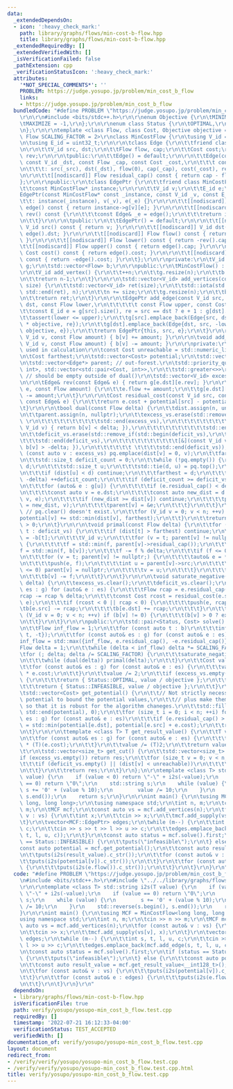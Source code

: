 ```yaml
---
data:
  _extendedDependsOn:
  - icon: ':heavy_check_mark:'
    path: library/graphs/flows/min-cost-b-flow.hpp
    title: library/graphs/flows/min-cost-b-flow.hpp
  _extendedRequiredBy: []
  _extendedVerifiedWith: []
  _isVerificationFailed: false
  _pathExtension: cpp
  _verificationStatusIcon: ':heavy_check_mark:'
  attributes:
    '*NOT_SPECIAL_COMMENTS*': ''
    PROBLEM: https://judge.yosupo.jp/problem/min_cost_b_flow
    links:
    - https://judge.yosupo.jp/problem/min_cost_b_flow
  bundledCode: "#define PROBLEM \"https://judge.yosupo.jp/problem/min_cost_b_flow\"\
    \r\n\r\n#include <bits/stdc++.h>\r\n\r\nenum Objective {\r\n\tMINIMIZE = 1,\r\n\
    \tMAXIMIZE = -1,\r\n};\r\n\r\nenum class Status {\r\n\tOPTIMAL,\r\n\tINFEASIBLE,\r\
    \n};\r\n\r\ntemplate <class Flow, class Cost, Objective objective = Objective::MINIMIZE,\
    \ Flow SCALING_FACTOR = 2>\r\nclass MinCostFlow {\r\n\tusing V_id = uint32_t;\r\
    \n\tusing E_id = uint32_t;\r\n\r\n\tclass Edge {\r\n\t\tfriend class MinCostFlow;\r\
    \n\r\n\t\tV_id src, dst;\r\n\t\tFlow flow, cap;\r\n\t\tCost cost;\r\n\t\tE_id\
    \ rev;\r\n\r\n\tpublic:\r\n\t\tEdge() = default;\r\n\r\n\t\tEdge(const V_id _src,\
    \ const V_id _dst, const Flow _cap, const Cost _cost,\r\n\t\t\t const E_id _rev)\r\
    \n\t\t\t: src(_src), dst(_dst), flow(0), cap(_cap), cost(_cost), rev(_rev) {}\r\
    \n\r\n\t\t[[nodiscard]] Flow residual_cap() const { return cap - flow; }\r\n\t\
    };\r\n\r\npublic:\r\n\tclass EdgePtr {\r\n\t\tfriend class MinCostFlow;\r\n\r\n\
    \t\tconst MinCostFlow* instance;\r\n\r\n\t\tV_id v;\r\n\t\tE_id e;\r\n\r\n\t\t\
    EdgePtr(const MinCostFlow* const _instance, const V_id _v, const E_id _e)\r\n\t\
    \t\t: instance(_instance), v(_v), e(_e) {}\r\n\r\n\t\t[[nodiscard]] const Edge&\
    \ edge() const { return instance->g[v][e]; }\r\n\r\n\t\t[[nodiscard]] const Edge&\
    \ rev() const {\r\n\t\t\tconst Edge& _e = edge();\r\n\t\t\treturn instance->g[_e.dst][_e.rev];\r\
    \n\t\t}\r\n\r\n\tpublic:\r\n\t\tEdgePtr() = default;\r\n\r\n\t\t[[nodiscard]]\
    \ V_id src() const { return v; }\r\n\r\n\t\t[[nodiscard]] V_id dst() const { return\
    \ edge().dst; }\r\n\r\n\t\t[[nodiscard]] Flow flow() const { return edge().flow;\
    \ }\r\n\r\n\t\t[[nodiscard]] Flow lower() const { return -rev().cap; }\r\n\r\n\
    \t\t[[nodiscard]] Flow upper() const { return edge().cap; }\r\n\r\n\t\t[[nodiscard]]\
    \ Cost cost() const { return edge().cost; }\r\n\r\n\t\t[[nodiscard]] Cost gain()\
    \ const { return -edge().cost; }\r\n\t};\r\n\r\nprivate:\r\n\tV_id n;\r\n\tstd::vector<std::vector<Edge>>\
    \ g;\r\n\tstd::vector<Flow> b;\r\n\r\npublic:\r\n\tMinCostFlow() : n(0) {}\r\n\
    \r\n\tV_id add_vertex() {\r\n\t\t++n;\r\n\t\tg.resize(n);\r\n\t\tb.resize(n);\r\
    \n\t\treturn n-1;\r\n\t}\r\n\r\n\tstd::vector<V_id> add_vertices(const size_t\
    \ size) {\r\n\t\tstd::vector<V_id> ret(size);\r\n\t\tstd::iota(std::begin(ret),\
    \ std::end(ret), n);\r\n\t\tn += size;\r\n\t\tg.resize(n);\r\n\t\tb.resize(n);\r\
    \n\t\treturn ret;\r\n\t}\r\n\r\n\tEdgePtr add_edge(const V_id src, const V_id\
    \ dst, const Flow lower,\r\n\t\t\t\t\t const Flow upper, const Cost cost) {\r\n\
    \t\tconst E_id e = g[src].size(), re = src == dst ? e + 1 : g[dst].size();\r\n\
    \t\tassert(lower <= upper);\r\n\t\tg[src].emplace_back(Edge{src, dst, upper, cost\
    \ * objective, re});\r\n\t\tg[dst].emplace_back(Edge{dst, src, -lower, -cost *\
    \ objective, e});\r\n\t\treturn EdgePtr{this, src, e};\r\n\t}\r\n\r\n\tvoid add_supply(const\
    \ V_id v, const Flow amount) { b[v] += amount; }\r\n\r\n\tvoid add_demand(const\
    \ V_id v, const Flow amount) { b[v] -= amount; }\r\n\r\nprivate:\r\n\t// Variables\
    \ used in calculation\r\n\tconst Cost unreachable = std::numeric_limits<Cost>::max();\r\
    \n\tCost farthest;\r\n\tstd::vector<Cost> potential;\r\n\tstd::vector<Cost> dist;\r\
    \n\tstd::vector<Edge*> parent; // out-forest.\r\n\tstd::priority_queue<std::pair<Cost,\
    \ int>, std::vector<std::pair<Cost, int>>,\r\n\t\tstd::greater<>>\r\n\t\t\tpq;\
    \ // should be empty outside of dual()\r\n\tstd::vector<V_id> excess_vs, deficit_vs;\r\
    \n\r\n\tEdge& rev(const Edge& e) { return g[e.dst][e.rev]; }\r\n\r\n\tvoid push(Edge&\
    \ e, const Flow amount) {\r\n\t\te.flow += amount;\r\n\t\tg[e.dst][e.rev].flow\
    \ -= amount;\r\n\t}\r\n\r\n\tCost residual_cost(const V_id src, const V_id dst,\
    \ const Edge& e) {\r\n\t\treturn e.cost + potential[src] - potential[dst];\r\n\
    \t}\r\n\r\n\tbool dual(const Flow delta) {\r\n\t\tdist.assign(n, unreachable);\r\
    \n\t\tparent.assign(n, nullptr);\r\n\t\texcess_vs.erase(std::remove_if(std::begin(excess_vs),\
    \ \r\n\t\t\t\t\t\t\t\t\t\tstd::end(excess_vs),\r\n\t\t\t\t\t\t\t\t\t\t[&](const\
    \ V_id v) { return b[v] < delta; }),\r\n\t\t\t\t\t\t\t\t\t\tstd::end(excess_vs));\r\
    \n\t\tdeficit_vs.erase(std::remove_if(std::begin(deficit_vs),\r\n\t\t\t\t\t\t\t\
    \t\t\tstd::end(deficit_vs),\r\n\t\t\t\t\t\t\t\t\t\t[&](const V_id v) { return\
    \ b[v] > -delta; }),\r\n\t\t\t\t\t\t \t\t\t\tstd::end(deficit_vs));\r\n\t\tfor\
    \ (const auto v : excess_vs) pq.emplace(dist[v] = 0, v);\r\n\t\tfarthest = 0;\r\
    \n\t\tstd::size_t deficit_count = 0;\r\n\t\twhile (!pq.empty()) {\r\n\t\t\tCost\
    \ d;\r\n\t\t\tstd::size_t u;\r\n\t\t\tstd::tie(d, u) = pq.top();\r\n\t\t\tpq.pop();\r\
    \n\t\t\tif (dist[u] < d) continue;\r\n\t\t\tfarthest = d;\r\n\t\t\tif (b[u] <=\
    \ -delta) ++deficit_count;\r\n\t\t\tif (deficit_count >= deficit_vs.size()) break;\r\
    \n\t\t\tfor (auto& e : g[u]) {\r\n\t\t\t\tif (e.residual_cap() < delta) continue;\r\
    \n\t\t\t\tconst auto v = e.dst;\r\n\t\t\t\tconst auto new_dist = d + residual_cost(u,\
    \ v, e);\r\n\t\t\t\tif (new_dist >= dist[v]) continue;\r\n\t\t\t\tpq.emplace(dist[v]\
    \ = new_dist, v);\r\n\t\t\t\tparent[v] = &e;\r\n\t\t\t}\r\n\t\t}\r\n\t\tpq = decltype(pq)();\
    \ // pq.clear() doesn't exist.\r\n\t\tfor (V_id v = 0; v < n; ++v) {\r\n\t\t\t\
    potential[v] += std::min(dist[v], farthest);\r\n\t\t}\r\n\t\treturn deficit_count\
    \ > 0;\r\n\t}\r\n\r\n\tvoid primal(const Flow delta) {\r\n\t\tfor (const auto\
    \ t : deficit_vs) {\r\n\t\t\tif (dist[t] > farthest) continue;\r\n\t\t\tFlow f\
    \ = -b[t];\r\n\t\t\tV_id v;\r\n\t\t\tfor (v = t; parent[v] != nullptr; v = parent[v]->src)\
    \ {\r\n\t\t\t\tf = std::min(f, parent[v]->residual_cap());\r\n\t\t\t}\r\n\t\t\t\
    f = std::min(f, b[v]);\r\n\t\t\tf -= f % delta;\r\n\t\t\tif (f <= 0) continue;\r\
    \n\t\t\tfor (v = t; parent[v] != nullptr;) {\r\n\t\t\t\tauto& e = *parent[v];\r\
    \n\t\t\t\tpush(e, f);\r\n\t\t\t\tint u = parent[v]->src;\r\n\t\t\t\tif (e.residual_cap()\
    \ <= 0) parent[v] = nullptr;\r\n\t\t\t\tv = u;\r\n\t\t\t}\r\n\t\t\tb[t] += f;\r\
    \n\t\t\tb[v] -= f;\r\n\t\t}\r\n\t}\r\n\r\n\tvoid saturate_negative(const Flow\
    \ delta) {\r\n\t\texcess_vs.clear();\r\n\t\tdeficit_vs.clear();\r\n\t\tfor (auto&\
    \ es : g) for (auto& e : es) {\r\n\t\t\tFlow rcap = e.residual_cap();\r\n\t\t\t\
    rcap -= rcap % delta;\r\n\t\t\tconst Cost rcost = residual_cost(e.src, e.dst,\
    \ e);\r\n\t\t\tif (rcost < 0 || rcap < 0) {\r\n\t\t\t\tpush(e, rcap);\r\n\t\t\t\
    \tb[e.src] -= rcap;\r\n\t\t\t\tb[e.dst] += rcap;\r\n\t\t\t}\r\n\t\t}\r\n\t\tfor\
    \ (V_id v = 0; v < n; ++v) if (b[v] != 0) {\r\n\t\t\t(b[v] > 0 ? excess_vs : deficit_vs).emplace_back(v);\r\
    \n\t\t}\r\n\t}\r\n\r\npublic:\r\n\tstd::pair<Status, Cost> solve() {\r\n\t\tpotential.resize(n);\r\
    \n\t\tFlow inf_flow = 1;\r\n\t\tfor (const auto t : b)\r\n\t\t\tinf_flow = std::max({inf_flow,\
    \ t, -t});\r\n\t\tfor (const auto& es : g) for (const auto& e : es)\r\n\t\t\t\
    inf_flow = std::max({inf_flow, e.residual_cap(), -e.residual_cap()});\r\n\t\t\
    Flow delta = 1;\r\n\t\twhile (delta < inf_flow) delta *= SCALING_FACTOR;\r\n\t\
    \tfor (; delta; delta /= SCALING_FACTOR) {\r\n\t\t\tsaturate_negative(delta);\r\
    \n\t\t\twhile (dual(delta)) primal(delta);\r\n\t\t}\r\n\t\tCost value = 0;\r\n\
    \t\tfor (const auto& es : g) for (const auto& e : es) {\r\n\t\t\tvalue += e.flow\
    \ * e.cost;\r\n\t\t}\r\n\t\tvalue /= 2;\r\n\t\tif (excess_vs.empty() && deficit_vs.empty())\
    \ {\r\n\t\t\treturn { Status::OPTIMAL, value / objective };\r\n\t\t} else {\r\n\
    \t\t\treturn { Status::INFEASIBLE, value / objective };\r\n\t\t}\r\n\t}\r\n\r\n\
    \tstd::vector<Cost> get_potential() {\r\n\t\t// Not strictly necessary, but re-calculate\
    \ potential to bound the potential values,\r\n\t\t// plus make them somewhat canonical\
    \ so that it is robust for the algorithm chaneges.\r\n\t\tstd::fill(std::begin(potential),\
    \ std::end(potential), 0);\r\n\t\tfor (size_t i = 0; i < n; ++i) for (const auto&\
    \ es : g) for (const auto& e : es)\r\n\t\t\tif (e.residual_cap() > 0) potential[e.dst]\
    \ = std::min(potential[e.dst], potential[e.src] + e.cost);\r\n\t\treturn potential;\r\
    \n\t}\r\n\r\n\ttemplate <class T> T get_result_value() {\r\n\t\tT value = 0;\r\
    \n\t\tfor (const auto& es : g) for (const auto& e : es) {\r\n\t\t\tvalue += (T)(e.flow)\
    \ * (T)(e.cost);\r\n\t\t}\r\n\t\tvalue /= (T)2;\r\n\t\treturn value;\r\n\t}\r\n\
    \t\r\n\tstd::vector<size_t> get_cut() {\r\n\t\tstd::vector<size_t> res;\r\n\t\t\
    if (excess_vs.empty()) return res;\r\n\t\tfor (size_t v = 0; v < n; ++v) {\r\n\
    \t\t\tif (deficit_vs.empty() || (dist[v] < unreachable))\r\n\t\t\t\tres.emplace_back(v);\r\
    \n\t\t}\r\n\t\treturn res;\r\n\t}\r\n};\n\r\ntemplate <class T> std::string i2s(T\
    \ value) {\r\n    if (value < 0) return \"-\" + i2s(-value);\r\n    if (value\
    \ == 0) return \"0\";\r\n    std::string s;\r\n    while (value) {\r\n       \
    \ s += '0' + (value % 10);\r\n        value /= 10;\r\n    }\r\n    std::reverse(s.begin(),\
    \ s.end());\r\n    return s;\r\n}\r\n\r\nint main() {\r\n\tusing MCF = MinCostFlow<long\
    \ long, long long>;\r\n\tusing namespace std;\r\n\tint n, m;\r\n\tcin >> n >>\
    \ m;\r\n\tMCF mcf;\r\n\tconst auto vs = mcf.add_vertices(n);\r\n\tfor (const auto&\
    \ v : vs) {\r\n\t\tint x;\r\n\t\tcin >> x;\r\n\t\tmcf.add_supply(vs[v], x);\r\n\
    \t}\r\n\tvector<MCF::EdgePtr> edges;\r\n\twhile (m--) {\r\n\t\tint s, t, l, u,\
    \ c;\r\n\t\tcin >> s >> t >> l >> u >> c;\r\n\t\tedges.emplace_back(mcf.add_edge(s,\
    \ t, l, u, c));\r\n\t}\r\n\tconst auto status = mcf.solve().first;\r\n\tif (status\
    \ == Status::INFEASIBLE) {\r\n\t\tputs(\"infeasible\");\r\n\t} else {\r\n\t\t\
    const auto potential = mcf.get_potential();\r\n\t\tconst auto result_value = mcf.get_result_value<__int128_t>();\r\
    \n\t\tputs(i2s(result_value).c_str());\r\n\t\tfor (const auto& v : vs) {\r\n\t\
    \t\tputs(i2s(potential[v]).c_str());\r\n\t\t}\r\n\t\tfor (const auto& e : edges)\
    \ {\r\n\t\t\tputs(i2s(e.flow()).c_str());\r\n\t\t}\r\n\t}\r\n}\r\n"
  code: "#define PROBLEM \"https://judge.yosupo.jp/problem/min_cost_b_flow\"\r\n\r\
    \n#include <bits/stdc++.h>\r\n#include \"../../library/graphs/flows/min-cost-b-flow.hpp\"\
    \r\n\r\ntemplate <class T> std::string i2s(T value) {\r\n    if (value < 0) return\
    \ \"-\" + i2s(-value);\r\n    if (value == 0) return \"0\";\r\n    std::string\
    \ s;\r\n    while (value) {\r\n        s += '0' + (value % 10);\r\n        value\
    \ /= 10;\r\n    }\r\n    std::reverse(s.begin(), s.end());\r\n    return s;\r\n\
    }\r\n\r\nint main() {\r\n\tusing MCF = MinCostFlow<long long, long long>;\r\n\t\
    using namespace std;\r\n\tint n, m;\r\n\tcin >> n >> m;\r\n\tMCF mcf;\r\n\tconst\
    \ auto vs = mcf.add_vertices(n);\r\n\tfor (const auto& v : vs) {\r\n\t\tint x;\r\
    \n\t\tcin >> x;\r\n\t\tmcf.add_supply(vs[v], x);\r\n\t}\r\n\tvector<MCF::EdgePtr>\
    \ edges;\r\n\twhile (m--) {\r\n\t\tint s, t, l, u, c;\r\n\t\tcin >> s >> t >>\
    \ l >> u >> c;\r\n\t\tedges.emplace_back(mcf.add_edge(s, t, l, u, c));\r\n\t}\r\
    \n\tconst auto status = mcf.solve().first;\r\n\tif (status == Status::INFEASIBLE)\
    \ {\r\n\t\tputs(\"infeasible\");\r\n\t} else {\r\n\t\tconst auto potential = mcf.get_potential();\r\
    \n\t\tconst auto result_value = mcf.get_result_value<__int128_t>();\r\n\t\tputs(i2s(result_value).c_str());\r\
    \n\t\tfor (const auto& v : vs) {\r\n\t\t\tputs(i2s(potential[v]).c_str());\r\n\
    \t\t}\r\n\t\tfor (const auto& e : edges) {\r\n\t\t\tputs(i2s(e.flow()).c_str());\r\
    \n\t\t}\r\n\t}\r\n}\r\n"
  dependsOn:
  - library/graphs/flows/min-cost-b-flow.hpp
  isVerificationFile: true
  path: verify/yosupo/yosupo-min_cost_b_flow.test.cpp
  requiredBy: []
  timestamp: '2022-07-21 16:12:33-04:00'
  verificationStatus: TEST_ACCEPTED
  verifiedWith: []
documentation_of: verify/yosupo/yosupo-min_cost_b_flow.test.cpp
layout: document
redirect_from:
- /verify/verify/yosupo/yosupo-min_cost_b_flow.test.cpp
- /verify/verify/yosupo/yosupo-min_cost_b_flow.test.cpp.html
title: verify/yosupo/yosupo-min_cost_b_flow.test.cpp
---
```

